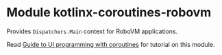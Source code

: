# Module kotlinx-coroutines-robovm

Provides `Dispatchers.Main` context for RoboVM applications.

Read [Guide to UI programming with coroutines](https://github.com/Kotlin/kotlinx.coroutines/blob/master/ui/coroutines-guide-ui.md)
for tutorial on this module.
